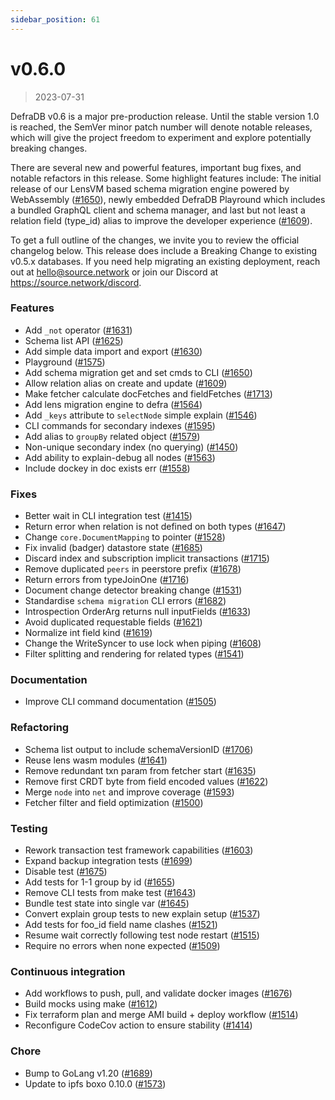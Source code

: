 ```yaml
---
sidebar_position: 61
---
```


# v0.6.0

> 2023-07-31

DefraDB v0.6 is a major pre-production release. Until the stable version 1.0 is reached, the SemVer minor patch number will denote notable releases, which will give the project freedom to experiment and explore potentially breaking changes.

There are several new and powerful features, important bug fixes, and notable refactors in this release. Some highlight features include: The initial release of our LensVM based schema migration engine powered by WebAssembly ([#1650](https://github.com/sourcenetwork/defradb/issues/1650)), newly embedded DefraDB Playround which includes a bundled GraphQL client and schema manager, and last but not least a relation field (type_id) alias to improve the developer experience ([#1609](https://github.com/sourcenetwork/defradb/issues/1609)).

To get a full outline of the changes, we invite you to review the official changelog below. This release does include a Breaking Change to existing v0.5.x databases. If you need help migrating an existing deployment, reach out at [hello@source.network](mailto:hello@source.network) or join our Discord at https://source.network/discord.

### Features

* Add `_not` operator ([#1631](https://github.com/sourcenetwork/defradb/issues/1631))
* Schema list API ([#1625](https://github.com/sourcenetwork/defradb/issues/1625))
* Add simple data import and export ([#1630](https://github.com/sourcenetwork/defradb/issues/1630))
* Playground ([#1575](https://github.com/sourcenetwork/defradb/issues/1575))
* Add schema migration get and set cmds to CLI ([#1650](https://github.com/sourcenetwork/defradb/issues/1650))
* Allow relation alias on create and update ([#1609](https://github.com/sourcenetwork/defradb/issues/1609))
* Make fetcher calculate docFetches and fieldFetches ([#1713](https://github.com/sourcenetwork/defradb/issues/1713))
* Add lens migration engine to defra ([#1564](https://github.com/sourcenetwork/defradb/issues/1564))
* Add `_keys` attribute to `selectNode` simple explain ([#1546](https://github.com/sourcenetwork/defradb/issues/1546))
* CLI commands for secondary indexes ([#1595](https://github.com/sourcenetwork/defradb/issues/1595))
* Add alias to `groupBy` related object ([#1579](https://github.com/sourcenetwork/defradb/issues/1579))
* Non-unique secondary index (no querying) ([#1450](https://github.com/sourcenetwork/defradb/issues/1450))
* Add ability to explain-debug all nodes ([#1563](https://github.com/sourcenetwork/defradb/issues/1563))
* Include dockey in doc exists err ([#1558](https://github.com/sourcenetwork/defradb/issues/1558))

### Fixes

* Better wait in CLI integration test ([#1415](https://github.com/sourcenetwork/defradb/issues/1415))
* Return error when relation is not defined on both types ([#1647](https://github.com/sourcenetwork/defradb/issues/1647))
* Change `core.DocumentMapping` to pointer ([#1528](https://github.com/sourcenetwork/defradb/issues/1528))
* Fix invalid (badger) datastore state ([#1685](https://github.com/sourcenetwork/defradb/issues/1685))
* Discard index and subscription implicit transactions ([#1715](https://github.com/sourcenetwork/defradb/issues/1715))
* Remove duplicated `peers` in peerstore prefix ([#1678](https://github.com/sourcenetwork/defradb/issues/1678))
* Return errors from typeJoinOne ([#1716](https://github.com/sourcenetwork/defradb/issues/1716))
* Document change detector breaking change ([#1531](https://github.com/sourcenetwork/defradb/issues/1531))
* Standardise `schema migration` CLI errors ([#1682](https://github.com/sourcenetwork/defradb/issues/1682))
* Introspection OrderArg returns null inputFields ([#1633](https://github.com/sourcenetwork/defradb/issues/1633))
* Avoid duplicated requestable fields ([#1621](https://github.com/sourcenetwork/defradb/issues/1621))
* Normalize int field kind ([#1619](https://github.com/sourcenetwork/defradb/issues/1619))
* Change the WriteSyncer to use lock when piping ([#1608](https://github.com/sourcenetwork/defradb/issues/1608))
* Filter splitting and rendering for related types ([#1541](https://github.com/sourcenetwork/defradb/issues/1541))

### Documentation

* Improve CLI command documentation ([#1505](https://github.com/sourcenetwork/defradb/issues/1505))

### Refactoring

* Schema list output to include schemaVersionID ([#1706](https://github.com/sourcenetwork/defradb/issues/1706))
* Reuse lens wasm modules ([#1641](https://github.com/sourcenetwork/defradb/issues/1641))
* Remove redundant txn param from fetcher start ([#1635](https://github.com/sourcenetwork/defradb/issues/1635))
* Remove first CRDT byte from field encoded values ([#1622](https://github.com/sourcenetwork/defradb/issues/1622))
* Merge `node` into `net` and improve coverage ([#1593](https://github.com/sourcenetwork/defradb/issues/1593))
* Fetcher filter and field optimization ([#1500](https://github.com/sourcenetwork/defradb/issues/1500))

### Testing

* Rework transaction test framework capabilities ([#1603](https://github.com/sourcenetwork/defradb/issues/1603))
* Expand backup integration tests ([#1699](https://github.com/sourcenetwork/defradb/issues/1699))
* Disable test ([#1675](https://github.com/sourcenetwork/defradb/issues/1675))
* Add tests for 1-1 group by id ([#1655](https://github.com/sourcenetwork/defradb/issues/1655))
* Remove CLI tests from make test ([#1643](https://github.com/sourcenetwork/defradb/issues/1643))
* Bundle test state into single var ([#1645](https://github.com/sourcenetwork/defradb/issues/1645))
* Convert explain group tests to new explain setup ([#1537](https://github.com/sourcenetwork/defradb/issues/1537))
* Add tests for foo_id field name clashes ([#1521](https://github.com/sourcenetwork/defradb/issues/1521))
* Resume wait correctly following test node restart ([#1515](https://github.com/sourcenetwork/defradb/issues/1515))
* Require no errors when none expected ([#1509](https://github.com/sourcenetwork/defradb/issues/1509))

### Continuous integration

* Add workflows to push, pull, and validate docker images ([#1676](https://github.com/sourcenetwork/defradb/issues/1676))
* Build mocks using make ([#1612](https://github.com/sourcenetwork/defradb/issues/1612))
* Fix terraform plan and merge AMI build + deploy workflow ([#1514](https://github.com/sourcenetwork/defradb/issues/1514))
* Reconfigure CodeCov action to ensure stability ([#1414](https://github.com/sourcenetwork/defradb/issues/1414))

### Chore

* Bump to GoLang v1.20 ([#1689](https://github.com/sourcenetwork/defradb/issues/1689))
* Update to ipfs boxo 0.10.0 ([#1573](https://github.com/sourcenetwork/defradb/issues/1573))